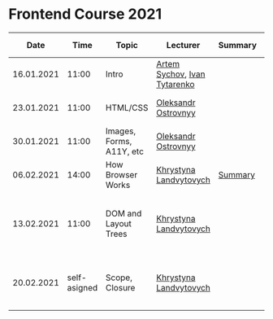 # Frontend Course 2021


| Date | Time | Topic | Lecturer | Summary | Slides | Video | Home task |
| ------- | ------- |------- | ------- | ------- | ------- | ------ | ------- |
| 16.01.2021 | 11:00 | Intro |  [Artem Sychov](https://github.com/suchov), [Ivan Tytarenko](https://github.com/zonzujiro) |  |  | [Video](https://www.youtube.com/watch?v=PTAa7UNtquo) |
| 23.01.2021 | 11:00 | HTML/CSS | [Oleksandr Ostrovnyy](https://github.com/A-Ostrovnyy) |  | [Slides](https://slides.com/alexander-5/deck-261d41) | [Video](https://youtu.be/xogSwtgiEJ0)| [Movie seat booking](https://github.com/kottans/frontend/blob/master/tasks/html-movie-seat-booking.md)
| 30.01.2021 | 11:00 | Images, Forms, A11Y, etc | [Oleksandr Ostrovnyy](https://github.com/A-Ostrovnyy) |  | [Slides](https://slides.com/alexander-5/deck-32daa8)  | [Video](https://youtu.be/7Q7jEa5h3FY) | [Movie seat booking](https://github.com/kottans/frontend/blob/master/tasks/html-movie-seat-booking.md)
| 06.02.2021 | 14:00 | How Browser Works | [Khrystyna Landvytovych](https://github.com/Croftyland) | [Summary](https://www.notion.so/3-2c1899a6247245ec835551a8d24d4e4c) | [Slides](https://slides.com/crofty/how-browser-works)  | [Video](https://www.youtube.com/watch?v=7xy--CqvcDk&t=3016s) | 
| 13.02.2021 | 11:00 | DOM and Layout Trees | [Khrystyna Landvytovych](https://github.com/Croftyland) |  | [Slides](https://slides.com/crofty/deck-727a69)  | [Video](https://www.youtube.com/watch?v=sSLSp7uz3Mo) | <details><summary>Movie seat booking - JS version</summary>1. Створити плажку, де буде відображатись місця,які вибрали (дизайн на ваш розуд)<br/>a) По кліку на сидіння повинно відбражатись ряд та місце<br/>b) При повторному місце знакає<br/>Завдання із зірочкою(не обов’язково)<br/>1. Створити кнопку підтвердження  та модальне вікно. <br/>2. В модальному вікні показати кількість мість та їхню суму</details>
| 20.02.2021 | self-asigned | Scope, Closure | [Khrystyna Landvytovych](https://github.com/Croftyland) |  | [Slides](https://slides.com/crofty/scope-closure)  | [Video](https://www.youtube.com/watch?v=ft_8tuRj9CE) <br/> [Video](https://www.youtube.com/watch?v=b52XdijI2ns&t=497s) <br/> [Video](https://www.youtube.com/watch?v=0Vb_Sse3xak) <br/> [Video](https://www.youtube.com/watch?v=PIFGtdLgwi4)  | Movie seat booking - JS version
